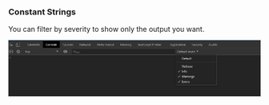 ### Constant Strings

You can filter by severity to show only the output you want.

![Filter console text output](./images/filterbyloglevel.png "Constant Strings")
